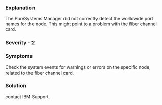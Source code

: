 ### Explanation
The PureSystems Manager did not correctly detect the worldwide port names for the node. This might point to a problem with the fiber channel card.

### Severity - 2

### Symptoms

Check the system events for warnings or errors on the specific node, related to the fiber channel card.

### Solution

contact IBM Support.